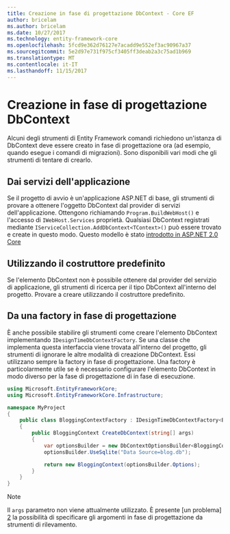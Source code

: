 ```yaml
---
title: Creazione in fase di progettazione DbContext - Core EF
author: bricelam
ms.author: bricelam
ms.date: 10/27/2017
ms.technology: entity-framework-core
ms.openlocfilehash: 5fcd9e362d76127e7acadd9e552ef3ac90967a37
ms.sourcegitcommit: 5e2d97e731f975cf3405ff3deab2a3c75ad1b969
ms.translationtype: MT
ms.contentlocale: it-IT
ms.lasthandoff: 11/15/2017
---
```

<a name="design-time-dbcontext-creation"></a>Creazione in fase di progettazione DbContext
==============================
Alcuni degli strumenti di Entity Framework comandi richiedono un'istanza di DbContext deve essere creato in fase di progettazione ora (ad esempio, quando esegue i comandi di migrazioni). Sono disponibili vari modi che gli strumenti di tentare di crearlo.

<a name="from-application-services"></a>Dai servizi dell'applicazione
-------------------------
Se il progetto di avvio è un'applicazione ASP.NET di base, gli strumenti di provare a ottenere l'oggetto DbContext dal provider di servizi dell'applicazione. Ottengono richiamando `Program.BuildWebHost()` e l'accesso di `IWebHost.Services` proprietà. Qualsiasi DbContext registrati mediante `IServiceCollection.AddDbContext<TContext>()` può essere trovato e create in questo modo. Questo modello è stato [introdotto in ASP.NET 2.0 Core][1]

<a name="using-the-default-constructor"></a>Utilizzando il costruttore predefinito
-----------------------------
Se l'elemento DbContext non è possibile ottenere dal provider del servizio di applicazione, gli strumenti di ricerca per il tipo DbContext all'interno del progetto. Provare a creare utilizzando il costruttore predefinito.

<a name="from-a-design-time-factory"></a>Da una factory in fase di progettazione
--------------------------
È anche possibile stabilire gli strumenti come creare l'elemento DbContext implementando `IDesignTimeDbContextFactory`. Se una classe che implementa questa interfaccia viene trovata all'interno del progetto, gli strumenti di ignorare le altre modalità di creazione DbContext.
Essi utilizzano sempre la factory in fase di progettazione. Una factory è particolarmente utile se è necessario configurare l'elemento DbContext in modo diverso per la fase di progettazione di in fase di esecuzione.

``` csharp
using Microsoft.EntityFrameworkCore;
using Microsoft.EntityFrameworkCore.Infrastructure;

namespace MyProject
{
    public class BloggingContextFactory : IDesignTimeDbContextFactory<BloggingContext>
    {
        public BloggingContext CreateDbContext(string[] args)
        {
            var optionsBuilder = new DbContextOptionsBuilder<BloggingContext>();
            optionsBuilder.UseSqlite("Data Source=blog.db");

            return new BloggingContext(optionsBuilder.Options);
        }
    }
}
```

> [!NOTE]
> Il `args` parametro non viene attualmente utilizzato. È presente [un problema] [ 2] la possibilità di specificare gli argomenti in fase di progettazione da strumenti di rilevamento.

  [1]: https://docs.microsoft.com/aspnet/core/migration/1x-to-2x/#update-main-method-in-programcs
  [2]: https://github.com/aspnet/EntityFrameworkCore/issues/8332
